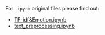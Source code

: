 For `.ipynb` original files please find out:
- [TF-idf&Emotion.ipynb](https://drive.google.com/file/d/17fDI2vIGNoBxSD-vcsEn8gpiLprJokrH/view?usp=drive_link)
- [text_preprocessing.ipynb](https://drive.google.com/file/d/1OnLV9clyJXWjd3L4uUM87mWK6oqTmzzk/view?usp=drive_link)
